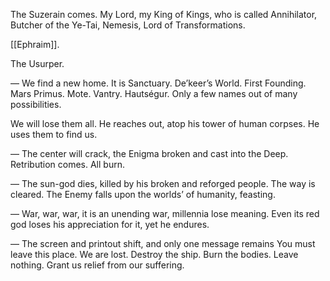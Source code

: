 The Suzerain comes. My Lord, my King of Kings, who is called Annihilator, Butcher of the Ye-Tai, Nemesis, Lord of Transformations. 

[[Ephraim]]. 

The Usurper. 

—
We find a new home. It is Sanctuary. De’keer’s World. First Founding. Mars Primus. Mote. Vantry. Hautségur. Only a few names out of many possibilities. 

We will lose them all. He reaches out, atop his tower of human corpses. He uses them to find us. 

—
The center will crack, the Enigma broken and cast into the Deep. Retribution comes. All burn. 

—
The sun-god dies, killed by his broken and reforged people. The way is cleared. The Enemy falls upon the worlds’ of humanity, feasting. 

—
War, war, war, it is an unending war, millennia lose meaning. Even its red god loses his appreciation for it, yet he endures. 

—
The screen and printout shift, and only one message remains
You must leave this place. We are lost. Destroy the ship. Burn the bodies. Leave nothing. Grant us relief from our suffering.
